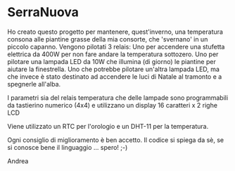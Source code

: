 # SerraNuova

Ho creato questo progetto per mantenere, quest'inverno, una temperatura consona alle piantine grasse della mia consorte, che 'svernano' in un piccolo capanno.
Vengono pilotati 3 relais:
Uno per accendere una stufetta elettrica da 400W per non fare andare la temperatura sottozero.
Uno per pilotare una lampada LED da 10W che illumina (di giorno) le piantine per aiutare la finestrella.
Uno che potrebbe pilotare un'altra lampada LED, ma che invece è stato destinato ad accendere le luci di Natale al tramonto e a spegnerle all'alba.

I parametri sia del relais temperatura che delle lampade sono programmabili da tastierino numerico (4x4) e utilizzano un display 16 caratteri x 2 righe LCD

Viene utilizzato un RTC per l'orologio e un DHT-11 per la temperatura.

Ogni consiglio di miglioramento è ben accetto.
Il codice si spiega da sè, se si conosce bene il linguaggio ... spero! ;-)

Andrea
